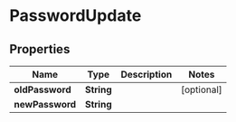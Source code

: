 

# PasswordUpdate


## Properties

Name | Type | Description | Notes
------------ | ------------- | ------------- | -------------
**oldPassword** | **String** |  |  [optional]
**newPassword** | **String** |  | 



